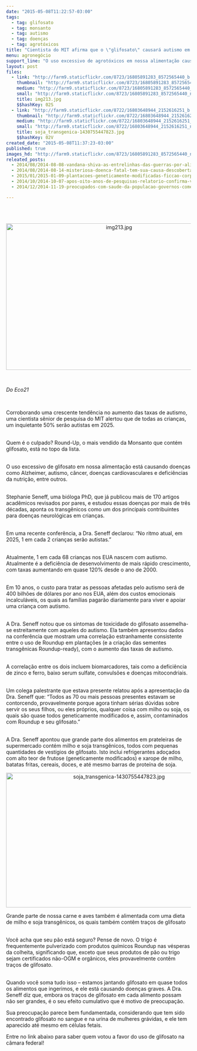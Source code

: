 ```yaml
---
date: "2015-05-08T11:22:57-03:00"
tags:
  - tag: glifosato
  - tag: monsanto
  - tag: autismo
  - tag: doenças
  - tag: agrotóxicos
title: "Cientista do MIT afirma que o \"glifosato\" causará autismo em 50% das crianças até 2025"
menu: agronegócio
support_line: "O uso excessivo de agrotóxicos em nossa alimentação causa doenças como alzheimer, câncer, doenças cardiovasculares, entre outros."
layout: post
files:
  - link: "http://farm9.staticflickr.com/8723/16805891283_8572565440_b.jpg"
    thumbnail: "http://farm9.staticflickr.com/8723/16805891283_8572565440_t.jpg"
    medium: "http://farm9.staticflickr.com/8723/16805891283_8572565440_z.jpg"
    small: "http://farm9.staticflickr.com/8723/16805891283_8572565440_n.jpg"
    title: img213.jpg
    $$hashKey: 02S
  - link: "http://farm9.staticflickr.com/8722/16803648944_2152616251_b.jpg"
    thumbnail: "http://farm9.staticflickr.com/8722/16803648944_2152616251_t.jpg"
    medium: "http://farm9.staticflickr.com/8722/16803648944_2152616251_z.jpg"
    small: "http://farm9.staticflickr.com/8722/16803648944_2152616251_n.jpg"
    title: soja_transgenica-1430755447823.jpg
    $$hashKey: 02V
created_date: "2015-05-08T11:37:23-03:00"
published: true
images_hd: "http://farm9.staticflickr.com/8723/16805891283_8572565440_n.jpg"
releated_posts:
  - 2014/08/2014-08-08-vandana-shiva-as-entrelinhas-das-guerras-por-alimentos.md
  - 2014/08/2014-08-14-misteriosa-doenca-fatal-tem-sua-causa-descoberta-os-agrotoxicos-da-monsanto.md
  - 2015/01/2015-01-09-plantacoes-geneticamente-modificadas-ficcao-corporativa.md
  - 2014/10/2014-10-07-apos-oito-anos-de-pesquisas-relatorio-confirma-vinculacao-glifosatocancer.md
  - 2014/12/2014-11-19-preocupados-com-saude-da-populacao-governos-comecam-a-banir-o-glifosato.md

---
```

<p><br />
&nbsp;</p>

<p style="text-align:center"><img alt="img213.jpg" height="398" src="http://farm9.staticflickr.com/8723/16805891283_8572565440_b.jpg" width="600" /></p>

<p>&nbsp;</p>

<p><em>Do Eco21</em></p>

<div>&nbsp;</div>

<p>Corroborando uma crescente tend&ecirc;ncia no aumento das taxas de autismo, uma cientista s&ecirc;nior de pesquisa do MIT alertou que de todas as crian&ccedil;as, um inquietante 50% ser&atilde;o autistas em 2025.</p>

<p><br />
Quem &eacute; o culpado? Round-Up, o mais vendido da Monsanto que cont&eacute;m glifosato, est&aacute; no topo da lista.</p>

<p><br />
O uso excessivo de glifosato em nossa alimenta&ccedil;&atilde;o est&aacute; causando doen&ccedil;as como Alzheimer, autismo, c&acirc;ncer, doen&ccedil;as cardiovasculares e defici&ecirc;ncias da nutri&ccedil;&atilde;o, entre outros.</p>

<p><br />
Stephanie Seneff, uma bi&oacute;loga PhD, que j&aacute; publicou mais de 170 artigos acad&ecirc;micos revisados ​​por pares, e estudou essas doen&ccedil;as por mais de tr&ecirc;s d&eacute;cadas, aponta os transg&ecirc;nicos como um dos principais contribuintes para doen&ccedil;as neurol&oacute;gicas em crian&ccedil;as.</p>

<p><br />
Em uma recente confer&ecirc;ncia, a Dra. Seneff declarou: &ldquo;No ritmo atual, em 2025, 1 em cada 2 crian&ccedil;as ser&atilde;o autistas.&rdquo;</p>

<p><br />
Atualmente, 1 em cada 68 crian&ccedil;as nos EUA nascem com autismo. Atualmente &eacute; a defici&ecirc;ncia de desenvolvimento de mais r&aacute;pido crescimento, com taxas aumentando em quase 120% desde o ano de 2000.</p>

<p><br />
Em 10 anos, o custo para tratar as pessoas afetadas pelo autismo ser&aacute; de 400 bilh&otilde;es de d&oacute;lares por ano nos EUA, al&eacute;m dos custos emocionais incalcul&aacute;veis, os ​​quais as fam&iacute;lias pagar&atilde;o diariamente para viver e apoiar uma crian&ccedil;a com autismo.</p>

<p><br />
A Dra. Seneff notou que os sintomas de toxicidade do glifosato assemelha-se estreitamente com aqueles do autismo. Ela tamb&eacute;m apresentou dados na confer&ecirc;ncia que mostram uma correla&ccedil;&atilde;o estranhamente consistente entre o uso de Roundup em planta&ccedil;&otilde;es (e a cria&ccedil;&atilde;o das sementes transg&ecirc;nicas Roundup-ready), com o aumento das taxas de autismo.</p>

<p><br />
A correla&ccedil;&atilde;o entre os dois incluem biomarcadores, tais como a defici&ecirc;ncia de zinco e ferro, baixo serum sulfate, convuls&otilde;es e doen&ccedil;as mitocondriais.</p>

<p><br />
Um colega palestrante que estava presente relatou ap&oacute;s a apresenta&ccedil;&atilde;o da Dra. Seneff que: &ldquo;Todos as 70 ou mais pessoas presentes estavam se contorcendo, provavelmente porque agora tinham s&eacute;rias d&uacute;vidas sobre servir os seus filhos, ou eles pr&oacute;prios, qualquer coisa com milho ou soja, os quais s&atilde;o quase todos geneticamente modificados e, assim, contaminados com Roundup e seu glifosato.&rdquo;</p>

<p><br />
A Dra. Seneff apontou que grande parte dos alimentos em prateleiras de supermercado cont&eacute;m milho e soja transg&ecirc;nicos, todos com pequenas quantidades de vest&iacute;gios de glifosato. Isto inclui refrigerantes ado&ccedil;ados com alto teor de frutose (geneticamente modificados) e xarope de milho, batatas fritas, cereais, doces, e at&eacute; mesmo barras de prote&iacute;na de soja.</p>

<p style="text-align:center"><img alt="soja_transgenica-1430755447823.jpg" height="366" src="http://farm9.staticflickr.com/8722/16803648944_2152616251_b.jpg" width="600" /></p>

<p>Grande parte de nossa carne e aves tamb&eacute;m &eacute; alimentada com uma dieta de milho e soja transg&ecirc;nicos, os quais tamb&eacute;m cont&ecirc;m tra&ccedil;os de glifosato</p>

<p><br />
Voc&ecirc; acha que seu p&atilde;o est&aacute; seguro? Pense de novo. O trigo &eacute; frequentemente pulverizado com produtos qu&iacute;micos Roundup nas v&eacute;speras da colheita, significando que, exceto que seus produtos de p&atilde;o ou trigo sejam certificados n&atilde;o-OGM e org&acirc;nicos, eles provavelmente cont&ecirc;m tra&ccedil;os de glifosato.</p>

<p><br />
Quando voc&ecirc; soma tudo isso &ndash; estamos jantando glifosato em quase todos os alimentos que ingerimos, e ele est&aacute; causando doen&ccedil;as graves. A Dra. Seneff diz que, embora os tra&ccedil;os de glifosato em cada alimento possam n&atilde;o ser grandes, &eacute; o seu efeito cumulativo que &eacute; motivo de preocupa&ccedil;&atilde;o.</p>

<p>Sua preocupa&ccedil;&atilde;o parece bem fundamentada, considerando que tem sido encontrado glifosato no sangue e na urina de mulheres gr&aacute;vidas, e ele tem aparecido at&eacute; mesmo em c&eacute;lulas fetais.</p>

<p>Entre no link abaixo para saber quem votou a favor do uso de glifosato na c&acirc;mara federal!</p>
